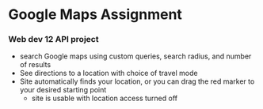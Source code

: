 # Google Maps Assignment
### Web dev 12 API project
- search Google maps using custom queries, search radius, and number of results
- See directions to a location with choice of travel mode
- Site automatically finds your location, or you can drag the red marker to your desired starting point
  - site is usable with location access turned off